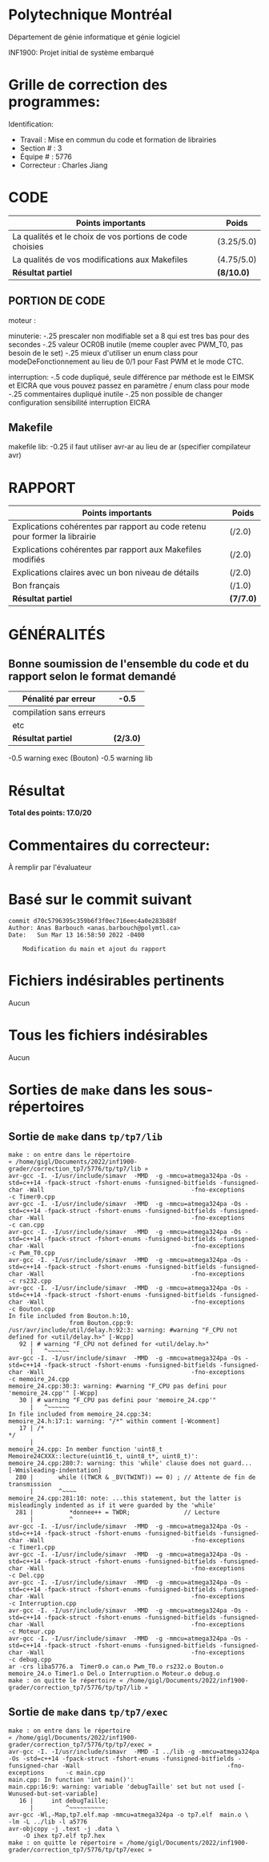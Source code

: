 # Polytechnique Montréal

Département de génie informatique et génie logiciel

INF1900: Projet initial de système embarqué

# Grille de correction des programmes:

Identification:
+ Travail    : Mise en commun du code et formation de librairies
+ Section #  : 3
+ Équipe #   : 5776
+ Correcteur : Charles Jiang

# CODE

| Points importants                                        | Poids       |
| -------------------------------------------------------- | ----------- |
| La qualités et le choix de vos portions de code choisies | (3.25/5.0)      |
| La qualités de vos modifications aux Makefiles           | (4.75/5.0)      |
| __Résultat partiel__                                     | __(8/10.0)__ |

## **PORTION DE CODE**

moteur :


minuterie:
 -.25 prescaler non modifiable set a 8 qui est tres bas pour des secondes
 -.25 valeur OCR0B inutile (meme coupler avec PWM_T0, pas besoin de le set)
 -.25 mieux d'utiliser un enum class pour modeDeFonctionnement au lieu de 0/1 pour Fast PWM et le mode CTC.

interruption:
 -.5 code dupliqué, seule différence par méthode est le EIMSK et EICRA que vous pouvez passez en paramètre / enum class pour mode
 -.25 commentaires dupliqué inutile 
 -.25 non possible de changer configuration sensibilité interruption EICRA
 


## **Makefile**
makefile lib:
 -0.25 il faut utiliser avr-ar au lieu de ar (specifier compilateur avr)

# RAPPORT

| Points importants                                                           | Poids      |
| --------------------------------------------------------------------------- | ---------- |
| Explications cohérentes par rapport au code retenu pour former la librairie | (/2.0)     |
| Explications cohérentes par rapport aux Makefiles modifiés                  | (/2.0)     |
| Explications claires avec un bon niveau de détails                          | (/2.0)     |
| Bon français                                                                | (/1.0)     |
| __Résultat partiel__                                                        | __(7/7.0)__ |

# GÉNÉRALITÉS
## Bonne soumission de l'ensemble du code et du rapport selon le format demandé 

| Pénalité par erreur      | -0.5       |
| ------------------------ | ---------- |
| compilation sans erreurs |            |
| etc                      |            |
| __Résultat partiel__     | __(2/3.0)__ |

-0.5 warning exec (Bouton)
-0.5 warning lib

# Résultat

__Total des points: 17.0/20__

# Commentaires du correcteur:

À remplir par l'évaluateur


# Basé sur le commit suivant
```
commit d70c5796395c359b6f3f0ec716eec4a0e283b88f
Author: Anas Barbouch <anas.barbouch@polymtl.ca>
Date:   Sun Mar 13 16:58:50 2022 -0400

    Modification du main et ajout du rapport
```

# Fichiers indésirables pertinents
Aucun

# Tous les fichiers indésirables
Aucun

# Sorties de `make` dans les sous-répertoires

## Sortie de `make` dans `tp/tp7/lib`
```
make : on entre dans le répertoire « /home/gigl/Documents/2022/inf1900-grader/correction_tp7/5776/tp/tp7/lib »
avr-gcc -I. -I/usr/include/simavr  -MMD  -g -mmcu=atmega324pa -Os -std=c++14 -fpack-struct -fshort-enums -funsigned-bitfields -funsigned-char -Wall                                         -fno-exceptions      -c Timer0.cpp
avr-gcc -I. -I/usr/include/simavr  -MMD  -g -mmcu=atmega324pa -Os -std=c++14 -fpack-struct -fshort-enums -funsigned-bitfields -funsigned-char -Wall                                         -fno-exceptions      -c can.cpp
avr-gcc -I. -I/usr/include/simavr  -MMD  -g -mmcu=atmega324pa -Os -std=c++14 -fpack-struct -fshort-enums -funsigned-bitfields -funsigned-char -Wall                                         -fno-exceptions      -c Pwm_T0.cpp
avr-gcc -I. -I/usr/include/simavr  -MMD  -g -mmcu=atmega324pa -Os -std=c++14 -fpack-struct -fshort-enums -funsigned-bitfields -funsigned-char -Wall                                         -fno-exceptions      -c rs232.cpp
avr-gcc -I. -I/usr/include/simavr  -MMD  -g -mmcu=atmega324pa -Os -std=c++14 -fpack-struct -fshort-enums -funsigned-bitfields -funsigned-char -Wall                                         -fno-exceptions      -c Bouton.cpp
In file included from Bouton.h:10,
                 from Bouton.cpp:9:
/usr/avr/include/util/delay.h:92:3: warning: #warning "F_CPU not defined for <util/delay.h>" [-Wcpp]
   92 | # warning "F_CPU not defined for <util/delay.h>"
      |   ^~~~~~~
avr-gcc -I. -I/usr/include/simavr  -MMD  -g -mmcu=atmega324pa -Os -std=c++14 -fpack-struct -fshort-enums -funsigned-bitfields -funsigned-char -Wall                                         -fno-exceptions      -c memoire_24.cpp
memoire_24.cpp:30:3: warning: #warning "F_CPU pas defini pour 'memoire_24.cpp'" [-Wcpp]
   30 | # warning "F_CPU pas defini pour 'memoire_24.cpp'"
      |   ^~~~~~~
In file included from memoire_24.cpp:34:
memoire_24.h:17:1: warning: "/*" within comment [-Wcomment]
   17 | /*                                                                            */
      |  
memoire_24.cpp: In member function 'uint8_t Memoire24CXXX::lecture(uint16_t, uint8_t*, uint8_t)':
memoire_24.cpp:280:7: warning: this 'while' clause does not guard... [-Wmisleading-indentation]
  280 |       while ((TWCR & _BV(TWINT)) == 0) ; // Attente de fin de transmission
      |       ^~~~~
memoire_24.cpp:281:10: note: ...this statement, but the latter is misleadingly indented as if it were guarded by the 'while'
  281 |          *donnee++ = TWDR;               // Lecture
      |          ^
avr-gcc -I. -I/usr/include/simavr  -MMD  -g -mmcu=atmega324pa -Os -std=c++14 -fpack-struct -fshort-enums -funsigned-bitfields -funsigned-char -Wall                                         -fno-exceptions      -c Timer1.cpp
avr-gcc -I. -I/usr/include/simavr  -MMD  -g -mmcu=atmega324pa -Os -std=c++14 -fpack-struct -fshort-enums -funsigned-bitfields -funsigned-char -Wall                                         -fno-exceptions      -c Del.cpp
avr-gcc -I. -I/usr/include/simavr  -MMD  -g -mmcu=atmega324pa -Os -std=c++14 -fpack-struct -fshort-enums -funsigned-bitfields -funsigned-char -Wall                                         -fno-exceptions      -c Interruption.cpp
avr-gcc -I. -I/usr/include/simavr  -MMD  -g -mmcu=atmega324pa -Os -std=c++14 -fpack-struct -fshort-enums -funsigned-bitfields -funsigned-char -Wall                                         -fno-exceptions      -c Moteur.cpp
avr-gcc -I. -I/usr/include/simavr  -MMD  -g -mmcu=atmega324pa -Os -std=c++14 -fpack-struct -fshort-enums -funsigned-bitfields -funsigned-char -Wall                                         -fno-exceptions      -c debug.cpp
ar -crs liba5776.a  Timer0.o can.o Pwm_T0.o rs232.o Bouton.o memoire_24.o Timer1.o Del.o Interruption.o Moteur.o debug.o
make : on quitte le répertoire « /home/gigl/Documents/2022/inf1900-grader/correction_tp7/5776/tp/tp7/lib »

```

## Sortie de `make` dans `tp/tp7/exec`
```
make : on entre dans le répertoire « /home/gigl/Documents/2022/inf1900-grader/correction_tp7/5776/tp/tp7/exec »
avr-gcc -I. -I/usr/include/simavr  -MMD -I ../lib -g -mmcu=atmega324pa -Os -std=c++14 -fpack-struct -fshort-enums -funsigned-bitfields -funsigned-char -Wall                                         -fno-exceptions      -c main.cpp
main.cpp: In function 'int main()':
main.cpp:16:9: warning: variable 'debugTaille' set but not used [-Wunused-but-set-variable]
   16 |     int debugTaille;
      |         ^~~~~~~~~~~
avr-gcc -Wl,-Map,tp7.elf.map -mmcu=atmega324pa -o tp7.elf  main.o \
-lm -L ../lib -l a5776
avr-objcopy -j .text -j .data \
	-O ihex tp7.elf tp7.hex
make : on quitte le répertoire « /home/gigl/Documents/2022/inf1900-grader/correction_tp7/5776/tp/tp7/exec »

```

